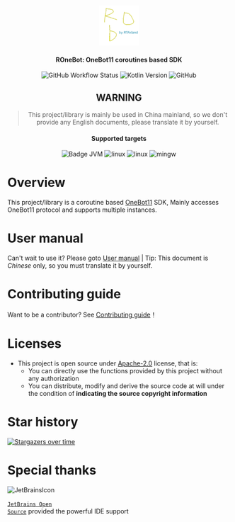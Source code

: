 <div align="center">

<img src="./assets/logo-icon-light.svg" alt="ROBICON" width="90">

<h4>ROneBot: OneBot11 coroutines based SDK</h4>

<img alt="GitHub Workflow Status" src="https://img.shields.io/github/actions/workflow/status/RTAkland/ROneBot/deploy_frontend_cf_pages.yml">
<img alt="Kotlin Version" src="https://img.shields.io/badge/Kotlin-2.1.10-pink?logo=kotlin">
<img alt="GitHub" src="https://img.shields.io/github/license/RTAkland/ROneBot?logo=apache">

## WARNING

> This project/library is mainly be used in China mainland, so we don't provide any English documents, please translate
> it by yourself.

#### Supported targets

<img src="https://img.shields.io/badge/Platform-JVM-yellow.svg?logo=openjdk&logoColor=yellow" alt="Badge JVM" />
<img src="https://img.shields.io/badge/Platform-LinuxX64/LinuxArmX64-8A2BE2.svg?logo=linux&logoColor=8A2BE2" alt="linux" />
<img src="https://img.shields.io/badge/Platform-MacOsX64/MacOsArmX64-white.svg?logo=apple&logoColor=white" alt="linux" />
<img src="https://custom-icon-badges.demolab.com/badge/Platform-MinGWX64-0078D6?logo=windows11&logoColor=blue" alt="mingw" />

</div>

# Overview

This project/library is a coroutine based [OneBot11](https://11.onebot.dev/) SDK, Mainly accesses OneBot11 protocol and
supports multiple instances.

# User manual

Can't wait to use it? Please goto [User manual](https://rob.rtast.cn/) | Tip: This document is *Chinese* only, so you
must translate it by yourself.

# Contributing guide

Want to be a contributor? See [Contributing guide](CONTRIBUTING.md)！

# Licenses

- This project is open source under [Apache-2.0](./LICENSE) license, that is:
    - You can directly use the functions provided by this project without any authorization
    - You can distribute, modify and derive the source code at will under the condition of **indicating the source
      copyright information**

# Star history

[![Stargazers over time](https://starchart.cc/RTAkland/ROneBot.svg?variant=adaptive)](https://starchart.cc/RTAkland/ROneBot)

# Special thanks

<div>

<img src="https://resources.jetbrains.com/storage/products/company/brand/logos/jetbrains.png" alt="JetBrainsIcon" width="128">

<a href="https://www.jetbrains.com/opensource/"><code>JetBrains Open Source</code></a> provided the powerful IDE support

</div>
